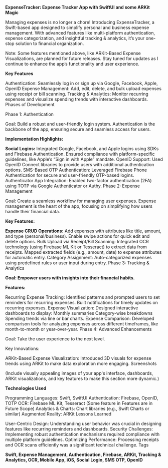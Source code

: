  

**ExpenseTracker: Expense Tracker App with SwiftUI and some ARKit Magic**

Managing expenses is no longer a chore! Introducing ExpenseTracker, a Swift-based app designed to simplify personal and business expense management. With advanced features like multi-platform authentication, expense categorization, and insightful tracking & analytics, it’s your one-stop solution to financial organization.

Note: Some features mentioned above, like ARKit-Based Expense Visualizations, are planned for future releases. Stay tuned for updates as I continue to enhance the app’s functionality and user experience.

**Key Features**

Authentication: Seamlessly log in or sign up via Google, Facebook, Apple, OpenID
Expense Management: Add, edit, delete, and bulk upload expenses using receipt or bill scanning.
Tracking & Analytics: Monitor recurring expenses and visualize spending trends with interactive dashboards.
Phases of Development

Phase 1: Authentication

Goal: Build a robust and user-friendly login system.
Authentication is the backbone of the app, ensuring secure and seamless access for users.

**Implementation Highlights:**

**Social Logins:**
Integrated Google, Facebook, and Apple logins using SDKs and Firebase Authentication.
Ensured compliance with platform-specific guidelines, like Apple’s “Sign in with Apple” mandate.
OpenID Support:
Used OpenID Connect libraries to provide users with additional authentication options.
SMS-Based OTP Authentication:
Leveraged Firebase Phone Authentication for secure and user-friendly OTP-based logins.
Authenticator App Integration:
Enabled two-factor authentication (2FA) using TOTP via Google Authenticator or Authy.
Phase 2: Expense Management

Goal: Create a seamless workflow for managing user expenses.
Expense management is the heart of the app, focusing on simplifying how users handle their financial data.

**Key Features:**

**Expense CRUD Operations:**
Add expenses with attributes like title, amount, and type (personal/business).
Enable swipe actions for quick edit and delete options.
Bulk Upload via Receipt/Bill Scanning:
Integrated OCR technology (using Firebase ML Kit or Tesseract) to extract data from receipts.
Mapped extracted fields (e.g., amount, date) to expense attributes for automatic entry.
Category Assignment:
Auto-categorized expenses using predefined rules or user input during entry.
Phase 3: Tracking & Analytics

**Goal: Empower users with insights into their financial habits.**

**Features:**

Recurring Expense Tracking:
Identified patterns and prompted users to set reminders for recurring expenses.
Built notifications for timely updates on recurring expenses.
Expense Visualization:
Designed interactive dashboards to display:
Monthly summaries
Category-wise breakdowns
Spending trends via line or bar charts.
Expense Comparison:
Developed comparison tools for analyzing expenses across different timeframes, like month-to-month or year-over-year.
Phase 4: Advanced Enhancements

Goal: Take the user experience to the next level.

Key Innovations:

ARKit-Based Expense Visualization:
Introduced 3D visuals for expense trends using ARKit to make data exploration more engaging.
Screenshots

(Include visually appealing images of your app's interface, dashboards, ARKit visualizations, and key features to make this section more dynamic.)

**Technologies Used**

Programming Languages: Swift, SwiftUI
Authentication: Firebase, OpenID, TOTP
OCR: Firebase ML Kit, Tesseract (Some feature in Features are in Future Scope)
Analytics & Charts: Chart libraries (e.g., Swift Charts or similar)
Augmented Reality: ARKit
Lessons Learned

User-Centric Design: Understanding user behavior was crucial in designing features like recurring reminders and dashboards.
Security Challenges: Implementing robust authentication mechanisms required compliance with multiple platform guidelines.
Optimizing Performance: Processing receipts and OCR scans efficiently was a significant technical challenge.
Tags

**Swift, Expense Management, Authentication, Firebase, ARKit, Tracking & Analytics, OCR, Mobile App, iOS, Social Login, SMS OTP, OpenID**
